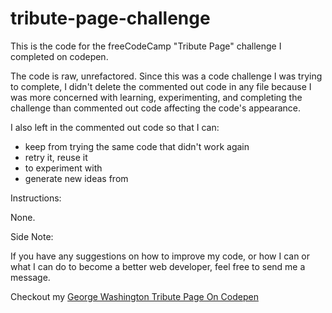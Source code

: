 # tribute-page-challenge
This is the code for the freeCodeCamp "Tribute Page" challenge I completed on codepen.

The code is raw, unrefactored. Since this was a code challenge I was trying to complete, I didn't delete the commented out code in any file because I was more concerned with learning, experimenting, and completing the challenge than commented out code affecting the code's appearance.  

I also left in the commented out code so that I can:
* keep from trying the same code that didn't work again
* retry it, reuse it
* to experiment with
* generate new ideas from

Instructions: 

None. 

Side Note: 

If you have any suggestions on how to improve my code, or how I can or what I can do to become a better web developer, feel free to send me a message. 

Checkout my [George Washington Tribute Page On Codepen](https://codepen.io/nwbnwb/full/OJVjBjO)
